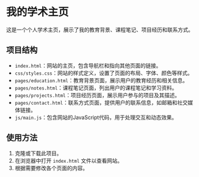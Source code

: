 # 我的学术主页

这是一个个人学术主页，展示了我的教育背景、课程笔记、项目经历和联系方式。

## 项目结构

- `index.html`：网站的主页，包含导航栏和指向其他页面的链接。
- `css/styles.css`：网站的样式定义，设置了页面的布局、字体、颜色等样式。
- `pages/education.html`：教育背景页面，展示用户的教育经历和相关信息。
- `pages/notes.html`：课程笔记页面，列出用户的课程笔记和学习资料。
- `pages/projects.html`：项目经历页面，展示用户参与的项目及其描述。
- `pages/contact.html`：联系方式页面，提供用户的联系信息，如邮箱和社交媒体链接。
- `js/main.js`：包含网站的JavaScript代码，用于处理交互和动态效果。

## 使用方法

1. 克隆或下载此项目。
2. 在浏览器中打开 `index.html` 文件以查看网站。
3. 根据需要修改各个页面的内容。